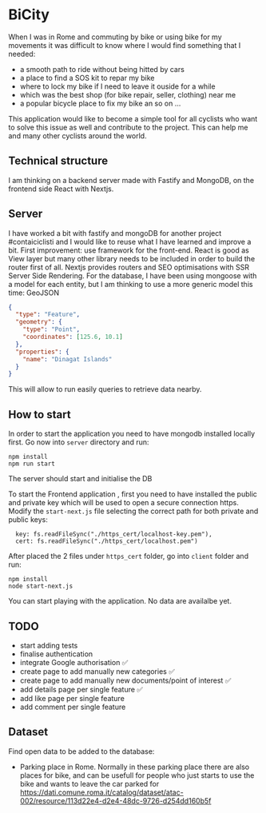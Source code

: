 # BiCity

When I was in Rome and commuting by bike or using bike for my movements it was difficult to know where I would find something that I needed:

- a smooth path to ride without being hitted by cars
- a place to find a SOS kit to repar my bike
- where to lock my bike if I need to leave it ouside for a while
- which was the best shop (for bike repair, seller, clothing) near me
- a popular bicycle place to fix my bike an so on ...

This application would like to become a simple tool for all cyclists who want to solve this issue as well and contribute to the project.
This can help me and many other cyclists around the world.

## Technical structure

I am thinking on a backend server made with Fastify and MongoDB, on the frontend side React with Nextjs.

## Server

I have worked a bit with fastify and mongoDB for another project #contaiciclisti and I would like to reuse what I have learned and improve a bit.
First improvement: use  framework for the front-end. React is good as View layer but many other library needs to be included in order to build the router first of all. Nextjs provides routers and SEO optimisations with SSR Server Side Rendering.
For the database, I have been using mongoose with a model for each entity, but I am thinking to use a more generic model this time: GeoJSON

```json
{
  "type": "Feature",
  "geometry": {
    "type": "Point",
    "coordinates": [125.6, 10.1]
  },
  "properties": {
    "name": "Dinagat Islands"
  }
}
```

This will allow to run easily queries to retrieve data nearby.

## How to start

In order to start the application you need to have mongodb installed locally first.
Go now into `server` directory and run:

```shell
npm install
npm run start
```

The server should start and initialise the DB

To start the Frontend application , first you need to have installed the public and private key which will be used to open a secure connection https.
Modify the `start-next.js` file selecting the correct path for both private and public keys:

```shell
  key: fs.readFileSync("./https_cert/localhost-key.pem"),
  cert: fs.readFileSync("./https_cert/localhost.pem")
```

After placed the 2 files under `https_cert` folder, go into `client` folder and run:

```shell
npm install
node start-next.js
```

You can start playing with the application.
No data are availalbe yet.

## TODO

- start adding tests
- finalise authentication
- integrate Google authorisation ✅
- create page to add manually new categories ✅
- create page to add manually new documents/point of interest ✅
- add details page per single feature ✅
- add like page per single feature
- add comment per single feature

## Dataset

Find open data to be added to the database:

- Parking place in Rome. Normally in these parking place there are also places for bike, and can be usefull for people who just starts to use the bike and wants to leave the car parked  for https://dati.comune.roma.it/catalog/dataset/atac-002/resource/113d22e4-d2e4-48dc-9726-d254dd160b5f

